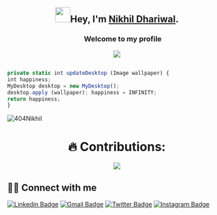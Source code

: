 ## <p align="center"><img src="https://github.com/TheDudeThatCode/TheDudeThatCode/blob/master/Assets/Hi.gif" width="35">Hey, I'm [Nikhil Dhariwal](https://linktr.ee/404nikhil).</p>

<h3 align="center">
  &nbsp;&nbsp;&nbsp;&nbsp;&nbsp;&nbsp;&nbsp;Welcome to my profile
</h3>

<p align="center">
    <img src="https://readme-typing-svg.herokuapp.com?color=E22FE4&width=380&height=45&lines=Open-Source+Enthusiast;Always+Learning+New+Things;Empowering+Others;Nice+To+Meet+You+...&center=true"></a>

</p>

##

```ts
private static int updateDesktop (Image wallpaper) {
int happiness;
MyDesktop desktop = new MyDesktop();
desktop.apply (wallpaper); happiness = INFINITY;
return happiness;
}
```
<p align="left"> <img src="https://komarev.com/ghpvc/?username=404Nikhil&label=Profile%20views&color=129e00&style=plastic" alt="404Nikhil" /> </p>

<h1 align="center"> 🔥 Contributions: </h1>

<p align= "center">	
  <img  src="https://github-readme-streak-stats.herokuapp.com/?user=404Nikhil&show_icons=true&theme=onedark" />
	</p>
  
  ## 🙋‍♂️ Connect with me

[![Linkedin Badge](https://img.shields.io/badge/-NikhilDhariwal-blue?style=flat-square&logo=Linkedin&logoColor=white&link=https://www.linkedin.com/in/nikhil-dhariwal-800b64247/)](https://www.linkedin.com/in/nikhil-dhariwal-800b64247/)
[![Gmail Badge](https://img.shields.io/badge/-nikhildhariwal2004@gmail.com-c14438?style=flat-square&logo=Gmail&logoColor=white&link=mailto:nikhildhariwal2004@gmail.com)](mailto:nikhildhariwal2004@gmail.com)
[![Twitter Badge](https://img.shields.io/badge/-404Nikhil-lightblue?style=flat-square&logo=Twitter&logoColor=white&link=https://twitter.com/404Nikhil)](https://twitter.com/404Nikhil)
[![Instagram Badge](https://img.shields.io/badge/-404nikhil_dhariwal-pink?style=flat-square&logo=Instagram&logoColor=purple&link=https://twitter.com/404nikhil_dhariwal)](https://instagram.com/404nikhil_dhariwal)
